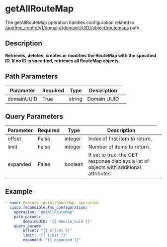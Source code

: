 # getAllRouteMap

The getAllRouteMap operation handles configuration related to [/api/fmc_config/v1/domain/{domainUUID}/object/routemaps](/paths//api/fmc_config/v1/domain/{domain_uuid}/object/routemaps.md) path.&nbsp;
## Description
**Retrieves, deletes, creates or modifies the RouteMap with the specified ID. If no ID is specified, retrieves all RouteMap objects.**

## Path Parameters
| Parameter | Required | Type | Description |
| --------- | -------- | ---- | ----------- |
| domainUUID | True | string <td colspan=3> Domain UUID |

## Query Parameters
| Parameter | Required | Type | Description |
| --------- | -------- | ---- | ----------- |
| offset | False | integer <td colspan=3> Index of first item to return. |
| limit | False | integer <td colspan=3> Number of items to return. |
| expanded | False | boolean <td colspan=3> If set to true, the GET response displays a list of objects with additional attributes. |

## Example
```yaml
- name: Execute 'getAllRouteMap' operation
  cisco.fmcansible.fmc_configuration:
    operation: "getAllRouteMap"
    path_params:
        domainUUID: "{{ domain_uuid }}"
    query_params:
        offset: "{{ offset }}"
        limit: "{{ limit }}"
        expanded: "{{ expanded }}"

```